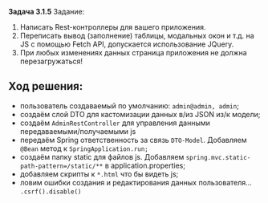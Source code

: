 **Задача 3.1.5**
Задание:
1. Написать Rest-контроллеры для вашего приложения.
2. Переписать вывод (заполнение) таблицы, модальных окон и т.д. на JS c помощью 
Fetch API, допускается использование JQuery.
3. При любых изменениях данных страница приложения не должна перезагружаться!

Ход решения:
-
- пользователь создаваемый по умолчанию: `admin@admin, admin`;
- создаём слой DTO для кастомизации данных в/из JSON из/к модели;
- создаём `AdminRestController` для управления данными передаваемыми/получаемыми js
- передаём Spring ответственность за связь `DTO-Model`. Добавляем `@Bean` метод к `SpringApplication.run;`
- создаём папку static для файлов js. Добавляем `spring.mvc.static-path-pattern=/static/**` 
в application.properties;
- добавляем скрипты к `*.html` что бы видеть js;
- ловим ошибки создания и редактирования данных пользователя... `.csrf().disable()`